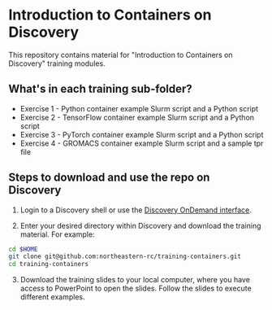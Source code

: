 # Introduction to Containers on Discovery
This repository contains material for "Introduction to Containers on Discovery" training modules.

## What's in each training sub-folder?
* Exercise 1 - Python container example Slurm script and a Python script
* Exercise 2 - TensorFlow container example Slurm script and a Python script 
* Exercise 3 - PyTorch container example Slurm script and a Python script
* Exercise 4 - GROMACS container example Slurm script and a sample tpr file

## Steps to download and use the repo on Discovery
1. Login to a Discovery shell or use the [Discovery OnDemand interface](https://rc-docs.northeastern.edu/en/latest/first_steps/connect_ood.html).

2. Enter your desired directory within Discovery and download the training material. For example:
```bash
cd $HOME
git clone git@github.com:northeastern-rc/training-containers.git
cd training-containers
```
3. Download the training slides to your local computer, where you have access to PowerPoint to open the slides. Follow the slides to execute different examples.
